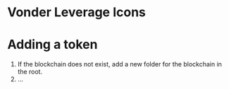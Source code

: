 # Vonder Leverage Icons

# Adding a token

1. If the blockchain does not exist, add a new folder for the blockchain in the root.
2. ...
